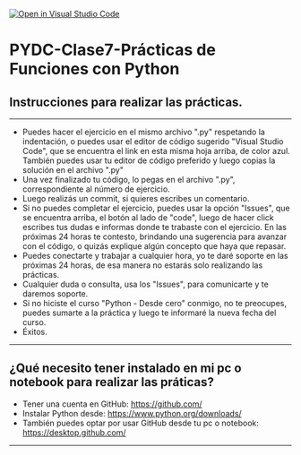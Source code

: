 [![Open in Visual Studio Code](https://classroom.github.com/assets/open-in-vscode-f059dc9a6f8d3a56e377f745f24479a46679e63a5d9fe6f495e02850cd0d8118.svg)](https://classroom.github.com/online_ide?assignment_repo_id=6340472&assignment_repo_type=AssignmentRepo)
# PYDC-Clase7-Prácticas de Funciones con Python
## Instrucciones para realizar las prácticas.

----


* Puedes hacer el ejercicio en el mismo archivo ".py" respetando la indentación, o puedes usar el editor de código sugerido "Visual Studio Code", que se encuentra el link en esta misma hoja arriba, de color azul.  También puedes usar tu editor de código preferido y luego copias la solución en el archivo ".py"
* Una vez finalizado tu código, lo pegas en el archivo ".py", correspondiente al número de ejercicio.
* Luego realizás un commit, si quieres escribes un comentario.
* Si no puedes completar el ejercicio, puedes usar la opción "Issues", que se encuentra arriba, el botón al lado de "code", luego de hacer click escribes tus dudas e informas donde te trabaste con el ejercicio.  En las próximas 24 horas te contesto, brindando una sugerencia para avanzar con el código, o quizás explique algún concepto que haya que repasar.
* Puedes conectarte y trabajar a cualquier hora, yo te daré soporte en las próximas 24 horas, de esa manera no estarás solo realizando las prácticas.
* Cualquier duda o consulta, usa los "Issues", para comunicarte y te daremos soporte.
* Si no hiciste el curso "Python - Desde cero" conmigo, no te preocupes, puedes sumarte a la práctica y luego te informaré la nueva fecha del curso.
* Éxitos.
  
 ----
  
  ## ¿Qué necesito tener instalado en mi pc o notebook para realizar las práticas?
  
  * Tener una cuenta en GitHub: https://github.com/  
  * Instalar Python desde:  https://www.python.org/downloads/
  * También puedes optar por usar GitHub desde tu pc o notebook:   https://desktop.github.com/

----

